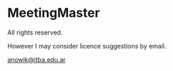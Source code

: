 # MeetingMaster

All rights reserved. 

However I may consider licence suggestions by email.

anowik@itba.edu.ar

